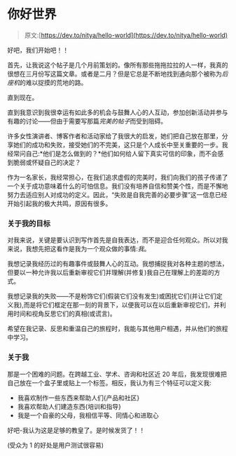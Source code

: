 # 你好世界

> 原文:[https://dev.to/nitya/hello-world](https://dev.to/nitya/hello-world)

好吧，我们开始吧！！

首先，让我说这个帖子是几个月前策划的。像所有那些拖拖拉拉的人一样，我真的很想在三月份写这篇文章。或者是二月？但是它总是不断地找到通向那个被称为*后座机*的难以捉摸的荒地的路。

直到现在。

直到我意识到我很幸运有如此多的机会与鼓舞人心的人互动，参加创新活动并参与有趣的讨论——但由于需要写那篇*完美的帖子*而受到阻碍。

许多女性演讲者、博客作者和活动家给了我很大的启发，她们把自己放在那里，分享她们的成功和失败，接受她们的不完美，这只是个人成长中至关重要的一步。我经常问自己:*他们是怎么做到的？*他们如何给人留下真实可信的印象，而不会感到脆弱或怀疑自己的决定？

作为一名家长，我经常担心，在我们追求虚假的完美时，我们向我们的孩子传递了一个关于成功意味着什么的可怕信息。我们没有培养自信和赞美个性，而是不懈地努力去适应别人对成功的定义。因此，“失败是自我完善的必要步骤”这一信息已经开始引起我的极大共鸣，原因有很多。

### [](#about-my-goals)关于我的目标

对我来说，关键是要认识到写作首先是自我表达，而不是迎合任何观众。所以对我来说，我想先把这看作是我为一个观众做的事情:*我*。

我想记录我经历过的有趣事件或鼓舞人心的互动。我想捕捉我对各种主题的想法，但要以一种允许我以后重新审视它们并理解(并修复)我自己在理解上的差距的方式。

我想记录我的失败——不是粉饰它们(假装它们没有发生)或困扰它们(并让它们定义我),而是将它们框定在那一刻的背景下，以便我可以在以后重新审视它们，并利用时间和视角反思它们的真相(或谎言)。

希望在我记录、反思和重温自己的旅程时，我能与其他用户相遇，并从他们的旅程中学习。

### [](#about-me)关于我

那是一个困难的问题。在跨越工业、学术、咨询和社区近 20 年后，我发现很难把自己放在一个盒子里或贴上一个标签。相反，我认为有三个特征可以定义我:

*   我喜欢制作一些东西来帮助人们{产品和社区}
*   我喜欢帮助人们建造东西{培训和指导}
*   我是一个自豪的父母，我相信平等、同情心和进取心

好吧-我认为这是足够的教皇了。是时候发货了！！

(受众为 1 的好处是用户测试很容易)